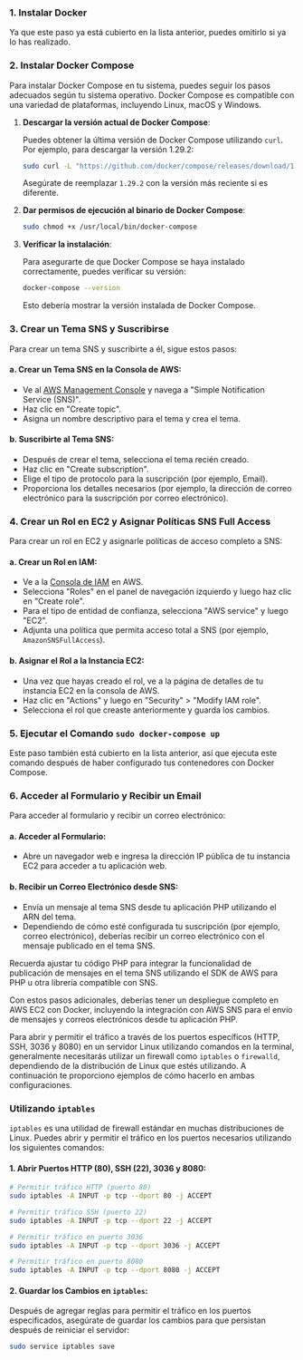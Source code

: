 ### 1. Instalar Docker
Ya que este paso ya está cubierto en la lista anterior, puedes omitirlo si ya lo has realizado.


### 2. Instalar Docker Compose
Para instalar Docker Compose en tu sistema, puedes seguir los pasos adecuados según tu sistema operativo. Docker Compose es compatible con una variedad de plataformas, incluyendo Linux, macOS y Windows.


1. **Descargar la versión actual de Docker Compose**:
   
   Puedes obtener la última versión de Docker Compose utilizando `curl`. Por ejemplo, para descargar la versión 1.29.2:

   ```bash
   sudo curl -L "https://github.com/docker/compose/releases/download/1.29.2/docker-compose-$(uname -s)-$(uname -m)" -o /usr/local/bin/docker-compose
   ```

   Asegúrate de reemplazar `1.29.2` con la versión más reciente si es diferente.

2. **Dar permisos de ejecución al binario de Docker Compose**:
   
   ```bash
   sudo chmod +x /usr/local/bin/docker-compose
   ```

3. **Verificar la instalación**:
   
   Para asegurarte de que Docker Compose se haya instalado correctamente, puedes verificar su versión:

   ```bash
   docker-compose --version
   ```

   Esto debería mostrar la versión instalada de Docker Compose.


### 3. Crear un Tema SNS y Suscribirse
Para crear un tema SNS y suscribirte a él, sigue estos pasos:

#### a. Crear un Tema SNS en la Consola de AWS:
   - Ve al [AWS Management Console](https://console.aws.amazon.com/) y navega a "Simple Notification Service (SNS)".
   - Haz clic en "Create topic".
   - Asigna un nombre descriptivo para el tema y crea el tema.

#### b. Suscribirte al Tema SNS:
   - Después de crear el tema, selecciona el tema recién creado.
   - Haz clic en "Create subscription".
   - Elige el tipo de protocolo para la suscripción (por ejemplo, Email).
   - Proporciona los detalles necesarios (por ejemplo, la dirección de correo electrónico para la suscripción por correo electrónico).

### 4. Crear un Rol en EC2 y Asignar Políticas SNS Full Access
Para crear un rol en EC2 y asignarle políticas de acceso completo a SNS:

#### a. Crear un Rol en IAM:
   - Ve a la [Consola de IAM](https://console.aws.amazon.com/iam/) en AWS.
   - Selecciona "Roles" en el panel de navegación izquierdo y luego haz clic en "Create role".
   - Para el tipo de entidad de confianza, selecciona "AWS service" y luego "EC2".
   - Adjunta una política que permita acceso total a SNS (por ejemplo, `AmazonSNSFullAccess`).

#### b. Asignar el Rol a la Instancia EC2:
   - Una vez que hayas creado el rol, ve a la página de detalles de tu instancia EC2 en la consola de AWS.
   - Haz clic en "Actions" y luego en "Security" > "Modify IAM role".
   - Selecciona el rol que creaste anteriormente y guarda los cambios.

### 5. Ejecutar el Comando `sudo docker-compose up`
Este paso también está cubierto en la lista anterior, así que ejecuta este comando después de haber configurado tus contenedores con Docker Compose.

### 6. Acceder al Formulario y Recibir un Email
Para acceder al formulario y recibir un correo electrónico:

#### a. Acceder al Formulario:
   - Abre un navegador web e ingresa la dirección IP pública de tu instancia EC2 para acceder a tu aplicación web.

#### b. Recibir un Correo Electrónico desde SNS:
   - Envía un mensaje al tema SNS desde tu aplicación PHP utilizando el ARN del tema.
   - Dependiendo de cómo esté configurada tu suscripción (por ejemplo, correo electrónico), deberías recibir un correo electrónico con el mensaje publicado en el tema SNS.

Recuerda ajustar tu código PHP para integrar la funcionalidad de publicación de mensajes en el tema SNS utilizando el SDK de AWS para PHP u otra librería compatible con SNS.

Con estos pasos adicionales, deberías tener un despliegue completo en AWS EC2 con Docker, incluyendo la integración con AWS SNS para el envío de mensajes y correos electrónicos desde tu aplicación PHP.

Para abrir y permitir el tráfico a través de los puertos específicos (HTTP, SSH, 3036 y 8080) en un servidor Linux utilizando comandos en la terminal, generalmente necesitarás utilizar un firewall como `iptables` o `firewalld`, dependiendo de la distribución de Linux que estés utilizando. A continuación te proporciono ejemplos de cómo hacerlo en ambas configuraciones.

### Utilizando `iptables`

`iptables` es una utilidad de firewall estándar en muchas distribuciones de Linux. Puedes abrir y permitir el tráfico en los puertos necesarios utilizando los siguientes comandos:

#### 1. Abrir Puertos HTTP (80), SSH (22), 3036 y 8080:

```bash
# Permitir tráfico HTTP (puerto 80)
sudo iptables -A INPUT -p tcp --dport 80 -j ACCEPT

# Permitir tráfico SSH (puerto 22)
sudo iptables -A INPUT -p tcp --dport 22 -j ACCEPT

# Permitir tráfico en puerto 3036
sudo iptables -A INPUT -p tcp --dport 3036 -j ACCEPT

# Permitir tráfico en puerto 8080
sudo iptables -A INPUT -p tcp --dport 8080 -j ACCEPT
```

#### 2. Guardar los Cambios en `iptables`:

Después de agregar reglas para permitir el tráfico en los puertos especificados, asegúrate de guardar los cambios para que persistan después de reiniciar el servidor:

```bash
sudo service iptables save
```


